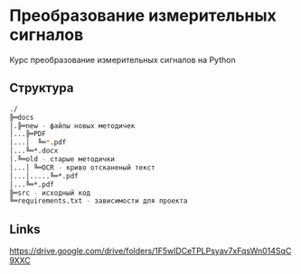# Преобразование измерительных сигналов

Курс преобразование измерительных сигналов на Python

## Структура

```bash
./
╠═docs
│.╠═new - файлы новых методичек
│...╠═PDF
│...│  ╚═*.pdf
│...╚═*.docx
│.╚═old - старые методички
│...│ ╚═OCR - криво отсканеный текст
│...│.....╚═*.pdf
│...╚═*.pdf
╠═src - исходный код
╚═requirements.txt - зависимости для проекта
```

## Links 

https://drive.google.com/drive/folders/1F5wlDCeTPLPsyav7xFqsWn014SqC9XXC

